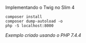 Implementando o Twig no Slim 4

```
composer install
composer dump-autoload -o
php -S localhost:8000
```

_Exemplo criado usando o PHP 7.4.4_

